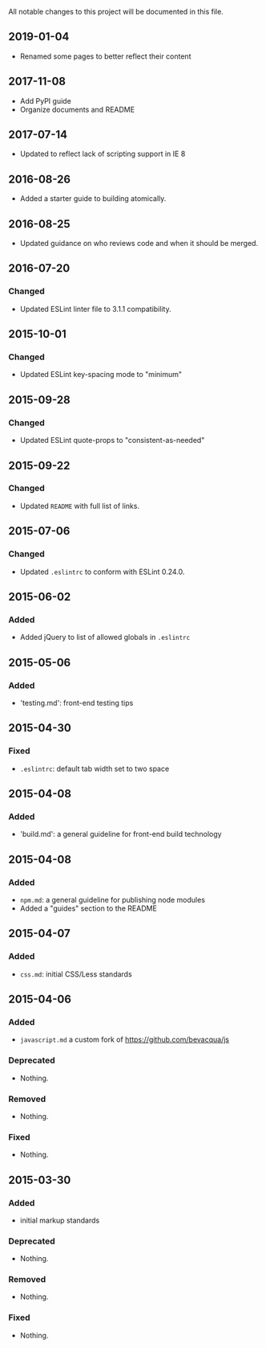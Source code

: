 All notable changes to this project will be documented in this file.

## 2019-01-04

- Renamed some pages to better reflect their content

## 2017-11-08

- Add PyPI guide
- Organize documents and README

## 2017-07-14

- Updated to reflect lack of scripting support in IE 8

## 2016-08-26

- Added a starter guide to building atomically.

## 2016-08-25

- Updated guidance on who reviews code and when it should be merged.

## 2016-07-20

### Changed

- Updated ESLint linter file to 3.1.1 compatibility.

## 2015-10-01

### Changed

- Updated ESLint key-spacing mode to "minimum"

## 2015-09-28

### Changed

- Updated ESLint quote-props to "consistent-as-needed"

## 2015-09-22

### Changed

- Updated `README` with full list of links.


## 2015-07-06

### Changed

- Updated `.eslintrc` to conform with ESLint 0.24.0.

## 2015-06-02

### Added

- Added jQuery to list of allowed globals in `.eslintrc`

## 2015-05-06

### Added

- 'testing.md': front-end testing tips

## 2015-04-30

### Fixed

- `.eslintrc`: default tab width set to two space

## 2015-04-08

### Added

- 'build.md': a general guideline for front-end build technology

## 2015-04-08

### Added

- `npm.md`: a general guideline for publishing node modules
- Added a "guides" section to the README

## 2015-04-07

### Added

- `css.md`: initial CSS/Less standards

## 2015-04-06

### Added
- `javascript.md` a custom fork of <https://github.com/bevacqua/js>

### Deprecated
- Nothing.

### Removed
- Nothing.

### Fixed
- Nothing.

## 2015-03-30

### Added
- initial markup standards

### Deprecated
- Nothing.

### Removed
- Nothing.

### Fixed
- Nothing.
